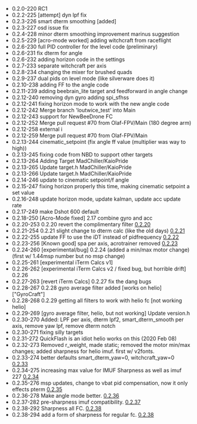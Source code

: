 - 0.2.0-220 RC1
- 0.2.2-225 [attempt] dyn lpf fix
- 0.2.3-226 smart dterm smoothing [added]
- 0.2.3-227 osd issue fix
- 0.2.4-228 minor dterm smoothing improvement marinus suggestion
- 0.2.5-229 [acro-mode worked] adding witchcraft from raceflight
- 0.2.6-230 full PID controller for the level code (preliminary)
- 0.2.6-231 fix dterm for angle
- 0.2.6-232 adding horizon code in the settings
- 0.2.7-233 separate witchcraft per axis
- 0.2.8-234 changing the mixer for brushed quads
- 0.2.9-237 dual pids on level mode (like silverware does it)
- 0.2.10-238  adding FF to the angle code
- 0.2.11-239  adding beebrain_lite target and feedforward in angle change
- 0.2.12-240  removing dyn gyro adding spi_sfhss
- 0.2.12-241  fixing horizon mode to work with the new angle code
- 0.2.12-242  Merge branch 'loutwice_test' into Main
- 0.2.12-243  support for NewBeeDrone FC
- 0.2.12-252  Merge pull request #70 from Olaf-FPV/Main (180 degree arm)
- 0.2.12-258  external i
- 0.2.12-259  Merge pull request #70 from Olaf-FPV/Main
- 0.2.13-244  cinematic_setpoint (fix angle ff value (multiplier was way to high))
- 0.2.13-245  fixing code from NBD to support other targets
- 0.2.13-264  Adding Target MadChiller/KaioPride
- 0.2.13-265  Update target.h MadChiller/KaioPride
- 0.2.13-266  Update target.h MadChiller/KaioPride
- 0.2.14-246  update to cinematic setpoint/f angle
- 0.2.15-247  fixing horizon properly this time, making cinematic setpoint a set value
- 0.2.16-248  update horizon mode, update kalman, update acc update rate
- 0.2.17-249  make Dshot 600 default
- 0.2.18-250  [Acro-Mode fixed] 2.17 combine gyro and acc
- 0.2.20-253  0.2.20 revert the complimentary filter [0.2.20](https://github.com/emuflight/EmuFlight/commit/856650e558a123e633912732f29d5554364574a1)
- 0.2.21-254  0.2.21 slight change to dterm calc (like the old days) [0.2.21](https://github.com/emuflight/EmuFlight/commit/219a6a3f53e29a267063ae7877fd49774899d0de)
- 0.2.22-255  update FF to use the iDT instead of pidfrequency [0.2.22](https://github.com/emuflight/EmuFlight/commit/359e767e7d6cd279bc63e5db364b7f4c62a8db25)
- 0.2.23-256  [Known good] spa per axis, acrotrainer removed [0.2.23](https://github.com/emuflight/EmuFlight/commit/8db96683dc3ad0c3a4e9bb421139975c66577e5f)
- 0.2.24-260  [experimental/bug] 0.2.24 (added a min/max motor change) (first w/ 1.44msp number but no msp change)
- 0.2.25-261  [experimental iTerm Calcs v1]
- 0.2.26-262  [experimental iTerm Calcs v2 / fixed bug, but horrible drift] 0.2.26
- 0.2.27-263  [revert iTerm Calcs] 0.2.27 fix the dang bugs
- 0.2.28-267  0.2.28 gyro average filter added [works on helio] ["GyroCraft"]
- 0.2.28-268  0.2.29 getting all filters to work with helio fc [not working helio]
- 0.2.29-269  [gyro average filter, helio, but not working] Update version.h
- 0.2.30-270  Added: LPF per axis, dterm lpf2, smart_dterm_smooth per axis, remove yaw lpf, remove dterm notch
- 0.2.30-271  fixing silly targets
- 0.2.31-272  QuickFlash is an idiot helio works on this (2020 Feb 08)
- 0.2.32-273  Removed r_weight, made static; removed the motor min/max changes; added sharpness for helio imuf. first  w/ v2fonts.
- 0.2.33-274  better defaults smart_dterm_yaw=0, witchcraft_yaw=0 [0.2.33](https://github.com/emuflight/EmuFlight/commit/ae4b3901d0002ecd17c2eb8cce1f4fdc07e2953c)
- 0.2.34-275  increasing max value for IMUF Sharpness as well as imuf 227 [0.2.34](https://github.com/emuflight/EmuFlight/commit/dbfca3c25c022d1e71c234cc88a2b37393bca2f5)
- 0.2.35-276  msp updates, change to vbat pid compensation, now it only effects pterm [0.2.35](https://github.com/emuflight/EmuFlight/commit/4e9f735e95b8da62fa2fd519def32716b7a06ff4)
- 0.2.36-278 Make angle mode better. [0.2.36 ](https://github.com/emuflight/EmuFlight/commit/3a1e2c391a2e17ebe7733f03175a645c10732966)
- 0.2.37-282 pre-sharpness imuf compatibility. [0.2.37](https://github.com/emuflight/EmuFlight/commit/905afd4a63ee391bb11b6d80f48ba589e15c5a82)
- 0.2.38-292 Sharpness all FC. [0.2.38](https://github.com/emuflight/EmuFlight/commit/6f2d6d363f65bfc9a29e2265bf081028797d1916)
- 0.2.38-294 add a form of sharpness for regular fc. [0.2.38](https://github.com/emuflight/EmuFlight/commit/2cd825c30d57e79fdccc55e5de43df303c30533c)
